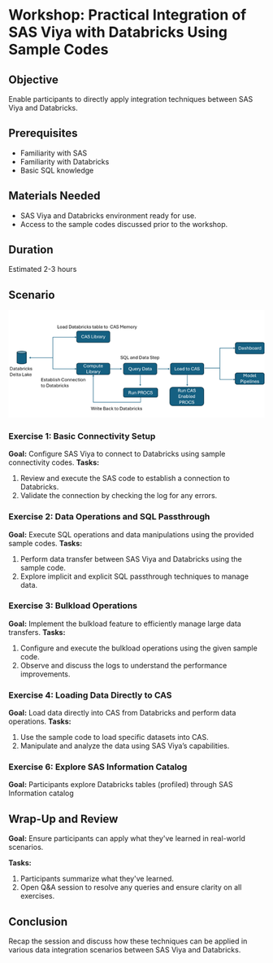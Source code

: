 # Workshop: Practical Integration of SAS Viya with Databricks Using Sample Codes

## Objective
Enable participants to directly apply integration techniques between SAS Viya and Databricks.

## Prerequisites 
- Familiarity with SAS
- Familiarity with Databricks
- Basic SQL knowledge

## Materials Needed
- SAS Viya and Databricks environment ready for use.
- Access to the sample codes discussed prior to the workshop.

## Duration
Estimated 2-3 hours

## Scenario

<img src="data flow.png">

### Exercise 1: Basic Connectivity Setup
**Goal:** Configure SAS Viya to connect to Databricks using sample connectivity codes.
**Tasks:**
1. Review and execute the SAS code to establish a connection to Databricks.
2. Validate the connection by checking the log for any errors.

### Exercise 2: Data Operations and SQL Passthrough
**Goal:** Execute SQL operations and data manipulations using the provided sample codes.
**Tasks:**
1. Perform data transfer between SAS Viya and Databricks using the sample code.
2. Explore implicit and explicit SQL passthrough techniques to manage data.

### Exercise 3: Bulkload Operations
**Goal:** Implement the bulkload feature to efficiently manage large data transfers.
**Tasks:**
1. Configure and execute the bulkload operations using the given sample code.
2. Observe and discuss the logs to understand the performance improvements.

### Exercise 4: Loading Data Directly to CAS
**Goal:** Load data directly into CAS from Databricks and perform data operations.
**Tasks:**
1. Use the sample code to load specific datasets into CAS.
2. Manipulate and analyze the data using SAS Viya’s capabilities.

### Exercise 6: Explore SAS Information Catalog
**Goal:** Participants explore Databricks tables (profiled) through SAS Information catalog

## Wrap-Up and Review
**Goal:** Ensure participants can apply what they've learned in real-world scenarios.

**Tasks:**
1. Participants summarize what they've learned.
2. Open Q&A session to resolve any queries and ensure clarity on all exercises.

## Conclusion
Recap the session and discuss how these techniques can be applied in various data integration scenarios between SAS Viya and Databricks.


